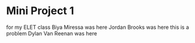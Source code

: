 # Mini Project 1
for my ELET class
Biya Miressa was here
Jordan Brooks was here
this is a problem
Dylan Van Reenan was here
